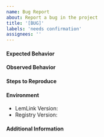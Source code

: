 ```yaml
---
name: Bug Report
about: Report a bug in the project
title: '[BUG]'
labels: 'needs confirmation'
assignees: ''
---
```


#### Expected Behavior

<!-- Concisely describe the behavior you expected -->

#### Observed Behavior

<!-- Concisely describe the behavior you observed -->

#### Steps to Reproduce

<!-- Provide a link to a live example, or an unambiguous set of steps to reproduce this bug. Include code to reproduce, if relevant -->

#### Environment

<!-- Please provide the following information -->

- LemLink Version: <!-- (e.g. 0.4.5) -->
- Registry Version: <!-- (e.g. 0.4.5) -->

#### Additional Information

<!-- Add any other relevant information about the problem here -->
<!-- This includes screenshots, code snippets, videos, anything you think is relevant -->
